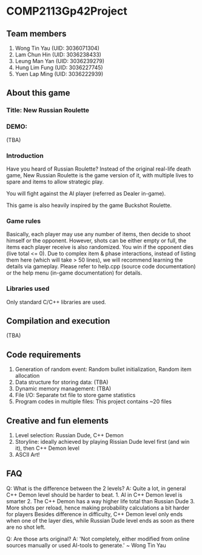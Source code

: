 # COMP2113Gp42Project
## Team members
1. Wong Tin Yau (UID: 3036071304)
2. Lam Chun Hin (UID: 3036238433)
3. Leung Man Yan (UID: 3036239279)
4. Hung Lim Fung (UID: 3036227745)
5. Yuen Lap Ming (UID: 3036222939)

## About this game
### Title: New Russian Roulette

### DEMO:
(TBA)

### Introduction
Have you heard of Russian Roulette? Instead of the original real-life death game,
New Russian Roulette is the game version of it, with multiple lives to spare and items 
to allow strategic play.

You will fight against the AI player (referred as Dealer in-game).

This game is also heavily inspired by the game Buckshot Roulette.

### Game rules
Basically, each player may use any number of items, then decide to shoot himself or the opponent.
However, shots can be either empty or full, the items each player receive is also randomized.
You win if the opponent dies (live total <= 0).
Due to complex item & phase interactions, instead of listing them here (which will take > 50 lines), 
we will recommend learning the details via gameplay.
Please refer to help.cpp (source code documentation) 
or the help menu (in-game documentation) for details.

### Libraries used
Only standard C/C++ libraries are used.

## Compilation and execution
(TBA)

## Code requirements
1.	Generation of random event: Random bullet initialization, Random item allocation
2.	Data structure for storing data: (TBA)
3.	Dynamic memory management: (TBA)
4.	File I/O: Separate txt file to store game statistics
5.	Program codes in multiple files: This project contains ~20 files

## Creative and fun elements
1.	Level selection: Russian Dude, C++ Demon
2.	Storyline: ideally achieved by playing Rissian Dude level first (and win it), then C++ Demon level
3.	ASCII Art!

## FAQ
Q: What is the difference between the 2 levels?
A: Quite a lot, in general C++ Demon level should be harder to beat. 
    1. AI in C++ Demon level is smarter
    2. The C++ Demon has a way higher life total than Russian Dude
    3. More shots per reload, hence making probability calculations a bit harder for players
    Besides difference in difficulty, C++ Demon level only ends when one of the layer dies,
    while Russian Dude level ends as soon as there are no shot left.

Q: Are those arts original?
A: 'Not completely, either modified from online sources manually or used AI-tools to generate.' ~ Wong Tin Yau